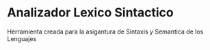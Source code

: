 # Analizador Lexico Sintactico 
Herramienta creada para la asigantura de Sintaxis y Semantica de los Lenguajes
